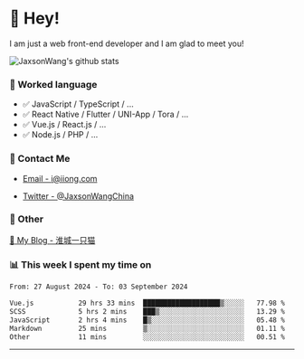 # 👋 Hey!

I am just a web front-end developer and I am glad to meet you!

![JaxsonWang's github stats](https://github-readme-stats.vercel.app/api?username=JaxsonWang&&show_icons=true&&title_color=1abc9c&&icon_color=1abc9c)


### 📝 Worked language

- ✅ JavaScript / TypeScript / ...
- ✅ React Native / Flutter / UNI-App / Tora / ...
- ✅ Vue.js / React.js / ...
- ✅ Node.js / PHP / ...

### 📮 Contact Me

- [Email - i@iiong.com](mailto:i@iiong.com)

- [Twitter - @JaxsonWangChina](https://twitter.com/JaxsonWangChina)

### 🤪 Other

[📌 My Blog - 淮城一只猫](https://iiong.com)

### 📊 This week I spent my time on

<!--START_SECTION:waka-->

```txt
From: 27 August 2024 - To: 03 September 2024

Vue.js           29 hrs 33 mins  ███████████████████▒░░░░░   77.98 %
SCSS             5 hrs 2 mins    ███▒░░░░░░░░░░░░░░░░░░░░░   13.29 %
JavaScript       2 hrs 4 mins    █▒░░░░░░░░░░░░░░░░░░░░░░░   05.48 %
Markdown         25 mins         ▒░░░░░░░░░░░░░░░░░░░░░░░░   01.11 %
Other            11 mins         ░░░░░░░░░░░░░░░░░░░░░░░░░   00.51 %
```

<!--END_SECTION:waka-->

---
